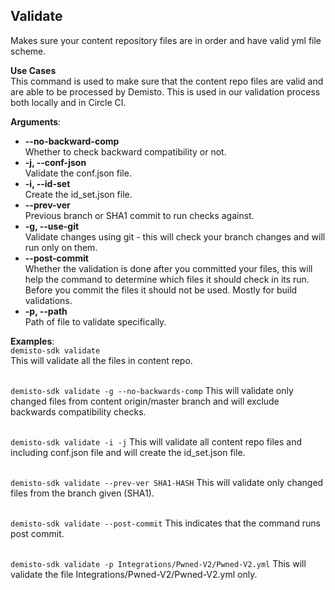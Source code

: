 ## Validate

Makes sure your content repository files are in order and have valid yml file scheme.

**Use Cases**  
This command is used to make sure that the content repo files are valid and are able to be processed by Demisto.
This is used in our validation process both locally and in Circle CI.

**Arguments**:
* **--no-backward-comp**  
Whether to check backward compatibility or not.
* **-j, --conf-json**  
Validate the conf.json file.
* **-i, --id-set**  
Create the id_set.json file.
* **--prev-ver**  
Previous branch or SHA1 commit to run checks against.
* **-g, --use-git**  
Validate changes using git - this will check your branch changes and will run only on them.
* **--post-commit**  
Whether the validation is done after you committed your files, this will help the command to determine which files it
 should check in its run. Before you commit the files it should not be used. Mostly for build validations.
* **-p, --path**  
Path of file to validate specifically.
                        
**Examples**:  
`demisto-sdk validate`  
This will validate all the files in content repo.
<br><br>

`demisto-sdk validate -g --no-backwards-comp`
This will validate only changed files from content origin/master branch and will exclude backwards
compatibility checks.
<br><br>

`demisto-sdk validate -i -j`
This will validate all content repo files and including conf.json file and will create the id_set.json file.
<br><br>

`demisto-sdk validate --prev-ver SHA1-HASH`
This will validate only changed files from the branch given (SHA1).
<br><br>

`demisto-sdk validate --post-commit`
This indicates that the command runs post commit.
<br><br>

`demisto-sdk validate -p Integrations/Pwned-V2/Pwned-V2.yml`
This will validate the file Integrations/Pwned-V2/Pwned-V2.yml only.
<br><br>
